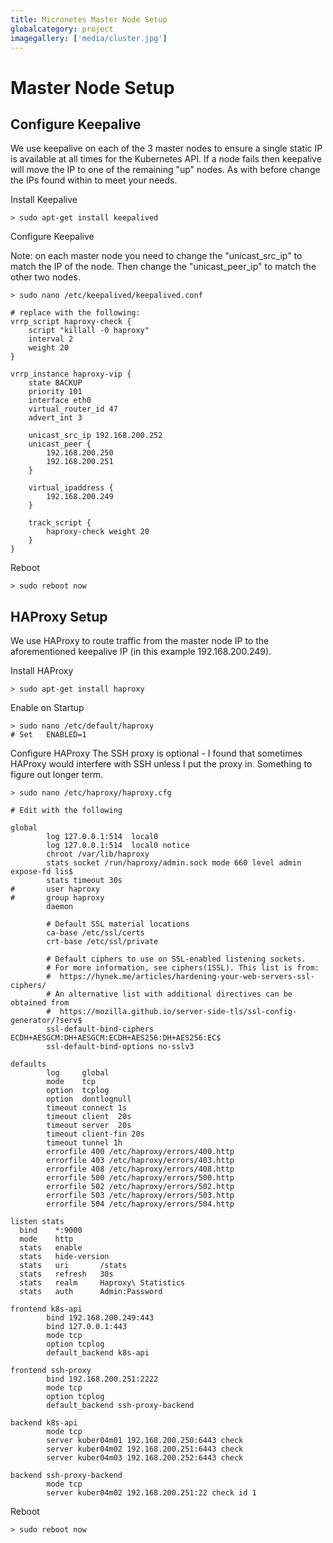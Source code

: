 ```yaml
---
title: Micronetes Master Node Setup
globalcategory: project
imagegallery: ['media/cluster.jpg']
---
```


# Master Node Setup

## Configure Keepalive

We use keepalive on each of the 3 master nodes to ensure a single static IP is available at all times for the Kubernetes API. If a node fails then keepalive will move the IP to one of the remaining "up" nodes. As with before change the IPs found within to meet your needs.

Install Keepalive
```
> sudo apt-get install keepalived
```

Configure Keepalive

Note: on each master node you need to change the "unicast_src_ip" to match the IP of the node. Then change the "unicast_peer_ip" to match the other two nodes.
```
> sudo nano /etc/keepalived/keepalived.conf

# replace with the following:
vrrp_script haproxy-check {
    script "killall -0 haproxy"
    interval 2
    weight 20
}
 
vrrp_instance haproxy-vip {
    state BACKUP
    priority 101
    interface eth0
    virtual_router_id 47
    advert_int 3
 
    unicast_src_ip 192.168.200.252
    unicast_peer {
        192.168.200.250
        192.168.200.251
    }
 
    virtual_ipaddress {
        192.168.200.249 
    }
 
    track_script {
        haproxy-check weight 20
    }
}

```

Reboot
```
> sudo reboot now
```

## HAProxy Setup
We use HAProxy to route traffic from the master node IP to the aforementioned keepalive IP (in this example 192.168.200.249).

Install HAProxy
```
> sudo apt-get install haproxy
```

Enable on Startup
```
> sudo nano /etc/default/haproxy
# Set	ENABLED=1
```
Configure HAProxy
The SSH proxy is optional - I found that sometimes HAProxy would interfere with SSH unless I put the proxy in. Something to figure out longer term.
```
> sudo nano /etc/haproxy/haproxy.cfg

# Edit with the following

global
        log 127.0.0.1:514  local0
        log 127.0.0.1:514  local0 notice
        chroot /var/lib/haproxy
        stats socket /run/haproxy/admin.sock mode 660 level admin expose-fd lis$
        stats timeout 30s
#       user haproxy
#       group haproxy
        daemon

        # Default SSL material locations
        ca-base /etc/ssl/certs
        crt-base /etc/ssl/private

        # Default ciphers to use on SSL-enabled listening sockets.
        # For more information, see ciphers(1SSL). This list is from:
        #  https://hynek.me/articles/hardening-your-web-servers-ssl-ciphers/
        # An alternative list with additional directives can be obtained from
        #  https://mozilla.github.io/server-side-tls/ssl-config-generator/?serv$
        ssl-default-bind-ciphers ECDH+AESGCM:DH+AESGCM:ECDH+AES256:DH+AES256:EC$
        ssl-default-bind-options no-sslv3

defaults
        log     global
        mode    tcp
        option  tcplog
        option  dontlognull
        timeout connect 1s
        timeout client  20s
        timeout server  20s
        timeout client-fin 20s
        timeout tunnel 1h
        errorfile 400 /etc/haproxy/errors/400.http
        errorfile 403 /etc/haproxy/errors/403.http
        errorfile 408 /etc/haproxy/errors/408.http
        errorfile 500 /etc/haproxy/errors/500.http
        errorfile 502 /etc/haproxy/errors/502.http
        errorfile 503 /etc/haproxy/errors/503.http
        errorfile 504 /etc/haproxy/errors/504.http

listen stats
  bind    *:9000
  mode    http
  stats   enable
  stats   hide-version
  stats   uri       /stats
  stats   refresh   30s
  stats   realm     Haproxy\ Statistics
  stats   auth      Admin:Password

frontend k8s-api
        bind 192.168.200.249:443
        bind 127.0.0.1:443
        mode tcp
        option tcplog
        default_backend k8s-api

frontend ssh-proxy
        bind 192.168.200.251:2222
        mode tcp
        option tcplog
        default_backend ssh-proxy-backend

backend k8s-api
        mode tcp
        server kuber04m01 192.168.200.250:6443 check
        server kuber04m02 192.168.200.251:6443 check
        server kuber04m03 192.168.200.252:6443 check

backend ssh-proxy-backend
        mode tcp
        server kuber04m02 192.168.200.251:22 check id 1
```

Reboot
```
> sudo reboot now
```

